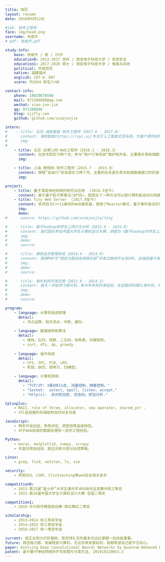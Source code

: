 ```yaml
---
title: 简历
layout: resume
date: 2018年6月12日

#job: 软件工程师
face: img/head.png
username: 肖俊杰
# pdf: 肖俊杰.pdf

study-info:
    base: 肖俊杰 / 男 / 25岁
    education0: 2013-2017 本科 / 西安电子科技大学 / 信息安全
    education1: 2017-2020 硕士 / 西安电子科技大学 / 电路与系统
    political: 共青团员
    native: 福建福州
    english: CET-6：507
    score: 均分84 排名7/40

contact-info:
    phone: 18020878508
    mail: 971308896@qq.com
    wechat: xiao-jun-jie
    qq: 971308896
    blog: xjjfly.com
    github: github.com/xiaojunjie

intern:
#    - title: 北京-海知智能·软件工程师（2017.6 - 2017.8）
#      content: 海知智能(https://ruyi.ai)专注于人工智能交互系统，为客户提供自然语言理解和开放知识图谱的技术接口。我负责数据的爬取、清洗、入库工作，对各种反爬策略有深入的了解，能够处理复杂数据。最后还对爬虫框架进行改进，更好地满足公司的业务需求。
#      img:
#
    - title: 北京-去哪儿网·Web工程师（2016.1 - 2016.3）
      content: 在技术部实习两个月，参与“用户订单系统”维护和开发，主要是负责前端数据处理，用avalon重构前端模块，完成“用户订单系统”的升级。实习期间，我的编程能力能到了很大的提高，能够独立解决一些复杂的web工程问题。
      img:

    - title: 上海-携程网·软件工程师（2015.7 - 2015.9）
      content: 携程“自由行”研发部实习两个月，主要的任务是负责对前端数据接口的封装，基于nodejs的事件驱动模型进行数据处理。这期间我对MVC架构有深入的了解，并学会了团队合作开发和企业级应用的发布、更新及维护。
      img:

project:
    - title: 量子深度神经网络的研究与应用  (2018.5至今)
      content: 基于量子粒子群算法(QPSO)，我提出了一种方法可以使计算机能自动化构建不同的卷积神经网络(CNN)来处理不同的图像分类任务，其中的创新点于全程无需人工经验的干涉，并且充分发挥了量子的不确定性以降低计算代价。
    - title: Tiny Web Server  (2017.9至今)
      content: 本项目为C++11编写的Web服务器，使用了Reactor模式，基于事件驱动实现了线程的异步唤醒，使用状态机解析了get、head请求，可处理静态资源，并实现了异步日志，无任何第三方库。
      img:
      demo:
#      source: https://github.com/xiaojunjie/tiny

#    - title: 基于hadoop的学生上网行为分析（2015.6 - 2015.8）
#      content: 我们团队参加中国大学生计算机设计大赛，命题为《基于hadoop的学生上网行为分析》。我是负责数据可视化创新设计，不拘泥于传统单调的图表，而是采用地图插件，使后端数据动态展现出来。在数据处理上，通过封装前端的数据接口，完美地实现了前后端对接。通过这个项目使我对大量数据的交互处理以及数据可视化有进一步了解。
#      img:
#      demo:
#      source:

#    - title: 微信会员管理系统（2014.4 - 2014.9）
#      content: 使用PHP为“西安方圆羽毛球俱乐部”开发过微信平台及CMS，后端是基于角色的访问控制，定时自动更新比赛安排，通过微信平台向会员推送，后端通过数据统计分析，把报名结果呈现给管理员。系统在传统的MVC架构上提出了改进方案，以微信平台作为视图层，使系统跟微信平台更好地对接，降低系统的耦合度。
#      img:
#      demo:
#      source:

#    - title: 单片机的开发应用（2013.9 - 2014.3）
#      content: 我大一开始学习单片机，有半年多的开发经验。在这期间利用51单片机、时钟芯片、LCD显示屏制做了一个智能电子表，集成温度测控、智能报警等功能。后续我又做了一个“光立方”，用125个LED搭成一个立方体，通过C语言能使立方体呈现许多变化图形。
#      img:
#      demo:
#      source:

program:
    - language: 计算机组成原理
      detail:
        - 浮点运算，指令流水，中断，缓存。
    
    - language: 数据结构和算法
      detail:
        - 堆栈，队列，琏表，二叉树，哈希表，邻接矩阵。
        - sort, dfs, dp, greedy.
    
    - language: 操作系统
      detail:
        - CFS, IPC, FCB, LRU.
        - 死锁，缺页，零拷贝，IO模型。

    - language: 计算机网络
      detail:
        - "TCP/IP: 3握4挥11态, 流量控制，拥塞控制。"
        - "Socket:  select, epoll, listen, accept."
        - "Http(s):  非对称加密, 状态码，抓包分析."

Cplusplus:
    - RAII, rule of three, allocator, new operator, shared_ptr .
    - STL各容器的存储结构及时间复杂度

JavaScript:
    - 两年开发经验，熟悉闭包、原型琏等高级特性。
    - 对于Web前端的数据处理有一定的工程经验。

Python:
    - keras, matplotlib, numpy, scrapy
    - 丰富的爬虫经验，能应对绝大部分反爬策略。

Linux:
    - grep, find, netstat, ln, vim

security:
    - 熟悉XSS、CSRF、ClickJacking等web安全相关技术

competition0:
    - 2013-第25届“星火杯”大学生课外学术科技作品竞赛中获三等奖
    - 2015-第26届中国大学生计算机设计大赛·全国二等奖

competition1:
    - 2018-华为软件精英挑战赛·西北赛区二等奖

scholarship:
    - 2013~2014 校三等奖学金
    - 2014~2015 校三等奖学金
    - 2016~2017 校一等奖学金

current: 我正在努力打好基础，我觉得扎实的基本功远比掌握一些技能重要。
future: 我性格沉静，爱编程爱计算机。无论将来发展如何，我都希望自己能不忘初心。
paper: Evolving Deep Convolutional Neural Networks by Quantum Behaved Particle Swarm Optimization with Binary Encoding for Image Classification, Neurocomputing, submitted.
patent: 基于量子神经网络的手写体图片分类方法, 201910229053.3
---
```

